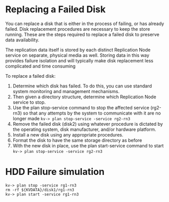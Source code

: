 # Replacing a Failed Disk 

You can replace a disk that is either in the process of failing, or has already failed. 
Disk replacement procedures are necessary to keep the store running. 
These are the steps required to replace a failed disk to preserve data availability. 

The replication data itself is stored by each distinct Replication Node service on separate, physical media as well. 
Storing data in this way provides failure isolation and will typically make disk replacement less complicated and time consuming

To replace a failed disk: 



1. Determine which disk has failed. To do this, you can use standard system monitoring and management mechanisms.
2. Then given a directory structure, determine which Replication Node service to stop.
3. Use the plan stop-service command to stop the affected service (rg2-rn3) so that any attempts by the system to communicate with it are no longer made
`kv-> plan stop-service -service rg2-rn3`
4. Remove the failed disk (disk2) using whatever procedure is dictated by the operating system, disk manufacturer, and/or hardware platform.
5. Install a new disk using any appropriate procedures.
6. Format the disk to have the same storage directory as before
7. With the new disk in place, use the plan start-service command to start
`kv-> plan stop-service -service rg2-rn3`

# HDD Failure simulation

````
kv-> plan stop -service rg1-rn3
rm -rf ${KVDATA}/disk1/rg1-rn3
kv-> plan start -service rg1-rn3
````

